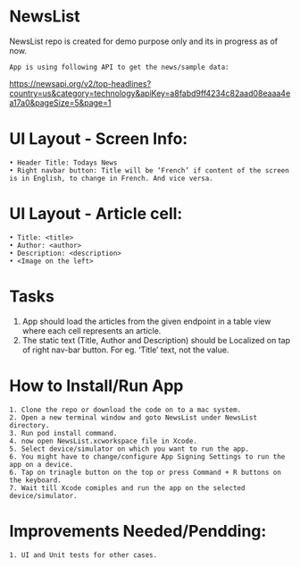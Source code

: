 # NewsList
NewsList repo is created for demo purpose only and its in progress as of now.

	App is using following API to get the news/sample data:
  https://newsapi.org/v2/top-headlines?country=us&category=technology&apiKey=a8fabd9ff4234c82aad08eaaa4ea17a0&pageSize=5&page=1

# UI Layout - Screen Info:
	• Header Title: Todays News
	• Right navbar button: Title will be ‘French’ if content of the screen is in English, to change in French. And vice versa.
# UI Layout - Article cell:
	• Title: <title>
	• Author: <author> 
	• Description: <description>
	• <Image on the left>

# Tasks 
1. App should load the articles from the given endpoint in a table view where each cell represents an article.
2. The static text (Title, Author and Description) should be Localized on tap of right nav-bar button. For eg. ‘Title’ text, not the value.

# How to Install/Run App
	1. Clone the repo or download the code on to a mac system.
	2. Open a new terminal window and goto NewsList under NewsList directory.
	3. Run pod install command.
	4. now open NewsList.xcworkspace file in Xcode.
	5. Select device/simulator on which you want to run the app.
	6. You might have to change/configure App Signing Settings to run the app on a device.
	6. Tap on trinagle button on the top or press Command + R buttons on the keyboard.
	7. Wait till Xcode comiples and run the app on the selected device/simulator.

# Improvements Needed/Pendding:
	1. UI and Unit tests for other cases.
